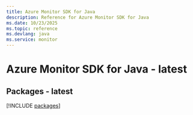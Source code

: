 ```yaml
---
title: Azure Monitor SDK for Java
description: Reference for Azure Monitor SDK for Java
ms.date: 10/23/2025
ms.topic: reference
ms.devlang: java
ms.service: monitor
---
```

# Azure Monitor SDK for Java - latest
## Packages - latest
[!INCLUDE [packages](monitor-index.md)]